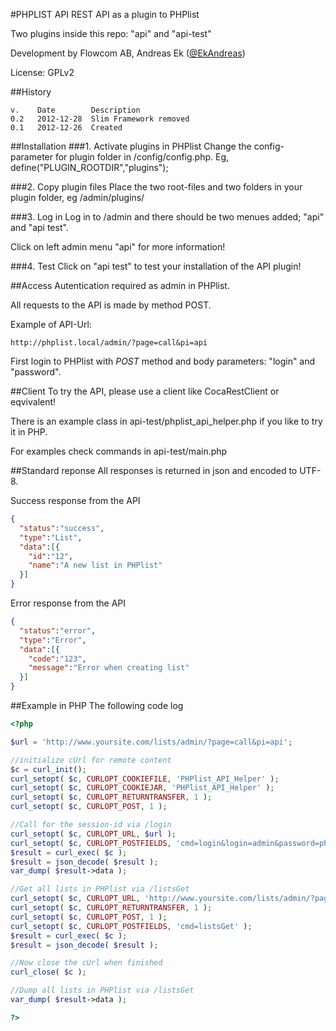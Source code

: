 #PHPLIST API
REST API as a plugin to PHPlist

Two plugins inside this repo: "api" and "api-test"

Development by Flowcom AB, Andreas Ek ([@EkAndreas](https://twitter.com/ekandreas))

License: GPLv2

##History
```
v.    Date        Description
0.2   2012-12-28  Slim Framework removed
0.1   2012-12-26  Created
```

##Installation
###1. Activate plugins in PHPlist
Change the config-parameter for plugin folder in /config/config.php.
Eg, define("PLUGIN_ROOTDIR","plugins");

###2. Copy plugin files
Place the two root-files and two folders in your plugin folder, eg /admin/plugins/

###3. Log in
Log in to /admin and there should be two menues added; "api" and "api test".

Click on left admin menu "api" for more information!

###4. Test
Click on "api test" to test your installation of the API plugin!

##Access
Autentication required as admin in PHPlist.

All requests to the API is made by method POST.

Example of API-Url:
```
http://phplist.local/admin/?page=call&pi=api
```

First login to PHPlist with *POST* method and body parameters: "login" and "password".


##Client
To try the API, please use a client like CocaRestClient or eqvivalent!

There is an example class in api-test/phplist_api_helper.php if you like to try it in PHP.

For examples check commands in api-test/main.php

##Standard reponse
All responses is returned in json and encoded to UTF-8.

Success response from the API
```json
{
  "status":"success",
  "type":"List",
  "data":[{
    "id":"12",
    "name":"A new list in PHPlist"
  }]
}
```
Error response from the API
```json
{
  "status":"error",
  "type":"Error",
  "data":[{
    "code":"123",
    "message":"Error when creating list"
  }]
}
```


##Example in PHP
The following code log

```php
<?php

$url = 'http://www.yoursite.com/lists/admin/?page=call&pi=api';

//initialize cUrl for remote content
$c = curl_init();
curl_setopt( $c, CURLOPT_COOKIEFILE, 'PHPlist_API_Helper' ); 
curl_setopt( $c, CURLOPT_COOKIEJAR, 'PHPlist_API_Helper' ); 
curl_setopt( $c, CURLOPT_RETURNTRANSFER, 1 );
curl_setopt( $c, CURLOPT_POST, 1 );

//Call for the session-id via /login 
curl_setopt( $c, CURLOPT_URL, $url );
curl_setopt( $c, CURLOPT_POSTFIELDS, 'cmd=login&login=admin&password=phplist' );
$result = curl_exec( $c );
$result = json_decode( $result );
var_dump( $result->data ); 

//Get all lists in PHPlist via /listsGet 
curl_setopt( $c, CURLOPT_URL, 'http://www.yoursite.com/lists/admin/?page=call&pi=api' );
curl_setopt( $c, CURLOPT_RETURNTRANSFER, 1 );
curl_setopt( $c, CURLOPT_POST, 1 );
curl_setopt( $c, CURLOPT_POSTFIELDS, 'cmd=listsGet' );
$result = curl_exec( $c );
$result = json_decode( $result );

//Now close the cUrl when finished 
curl_close( $c );

//Dump all lists in PHPlist via /listsGet 
var_dump( $result->data );

?>
```

